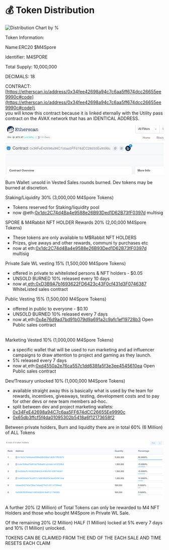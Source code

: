 # 💰 Token Distribution

![Distribution Chart by %](https://lh6.googleusercontent.com/3Nj7sqfNvHkIFBPid7ZUQd09gufOQlYnePnW54zAzKq4Y\_PSm36vKmIZoF4jcbfXJg8KxcrZbMD-1D3G5k57HhGJACH5x95ROOsg4KISVriiSIiVMmohfgfLkXXC5w)

Token Information:

Name:ERC20 $M4Spore

Identifier: M4SPORE

Total Supply: 10,000,000

DECIMALS: 18

CONTRACT: [https://etherscan.io/address/0x34fee42698a94c7c6aa5ff674dcc26655ee9990c#code](https://etherscan.io/address/0x34fee42698a94c7c6aa5ff674dcc26655ee9990c#code)\
\
you will know this contract because it is linked eternally with the Utility pass contract on the AVAX network that has an IDENTICAL ADDRESS.

![THE SMALL b TO THE RIGHT OF THE ADDRESS LINKS TO MILRAB CONTRACT ON AVAX AND VICE VERSA SO YOU ALWAYS KNOW YOU ARE LOOKING AT THE RIGHT CONTRACT.](<.gitbook/assets/image (1).png>)

Burn Wallet:  unsold in Vested Sales rounds burned.  Dev tokens may be burned at discretion.



Staking/Liquidity 30% (3,000,000 M4Spore Tokens)

* Tokens reserved for Staking/liquidity pool
* now @eth:[0x1dc2C74d4Ba4e9588e26B93Ded1D62B73fF0397d](https://gnosis-safe.io/app/eth:0x1dc2C74d4Ba4e9588e26B93Ded1D62B73fF0397d/balances) multisig



SPORE & M4Rabbit NFT HOLDER Rewards 20% (2,00,000 M4Spore Tokens)

* These tokens are only available to M$Rabbit NFT HOLDERS
* Prizes, give aways and other rewards, communi ty purchases etc
* now at eth:[0x1dc2C74d4Ba4e9588e26B93Ded1D62B73fF0397d](https://gnosis-safe.io/app/eth:0x1dc2C74d4Ba4e9588e26B93Ded1D62B73fF0397d/balances) multisig&#x20;



Private Sale WL vesting 15% (1,500,000 M4Spore Tokens)

* offered in private to whitelisted persons & NFT holders - $0.05
* UNSOLD BURNED 10% released every 10 days
* now at[ eth:0xD3B9A7b1693622FD6423c43F0cf431d3F0746387](https://etherscan.io/address/0xd3b9a7b1693622fd6423c43f0cf431d3f0746387#writeContract) WhiteListed sales contract



Public Vesting 15% (1,500,000 M4Spore Tokens)

* offered in public to everyone - $0.10
* &#x20;UNSOLD BURNED 10% released every 7 days
* now at[ ](https://etherscan.io/address/0x4e76d9ad7bd91b079d9a691a2c9afc1ef19728b3#code)eth:[0x4e76d9ad7bd91b079d9a691a2c9afc1ef19728b3](https://etherscan.io/address/0x4e76d9ad7bd91b079d9a691a2c9afc1ef19728b3#code)                 Open Public sales contract

\
Marketing Vested 10% (1,000,000 M4Spore Tokens)

* a specific wallet that will be used to run marketing and ad influencer campaigns to draw attention to project and gaming as they launch.&#x20;
* 5% released every 7 days
* now at[ ](https://etherscan.io/address/0x4e76d9ad7bd91b079d9a691a2c9afc1ef19728b3#code)eth:[0xd4550a2e76ca557c1dd638fa5f3e3ee4545610ea](https://etherscan.io/address/0xd4550a2e76ca557c1dd638fa5f3e3ee4545610ea#code) Open Public sales contract



Dev/Treasury unlocked 10% (1,000,000 M4Spore Tokens)

* available straight away this is basically what is used by the team for rewards, incentives, giveaways, testing, development costs and to pay for other devs or new team members ad-hoc.
* split between dev and project marketing wallets:\
  [0x34FeE42698a94C7c6aa5FF674dCC26655Ee9990c](https://etherscan.io/token/0x34fee42698a94c7c6aa5ff674dcc26655ee9990c?a=0xbeed5427b0e728ac7efaad279c51d511472f9ee2)
* [0x65db3ffcf5f4da01095302b5418a6f12173658f2](https://etherscan.io/token/0x34fee42698a94c7c6aa5ff674dcc26655ee9990c?a=0x65db3ffcf5f4da01095302b5418a6f12173658f2)



Between private holders, Burn and liquidity there are in total 60% (6 Million) of ALL Tokens

![](.gitbook/assets/image.png)

A further 20%  (2 Million) of Total Tokens can only be rewarded to M4 NFT Holders and those who bought M4Spore in Private WL Sale.

Of the remaining 20% (2 Million) HALF (1 Million) locked at 5% every 7 days and 10% (1 Million) unlocked.



TOKENS CAN BE CLAIMED FROM THE END OF THE EACH SALE AND TIME RESETS EACH CLAIM
